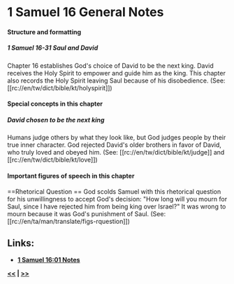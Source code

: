 # 1 Samuel 16 General Notes

#### Structure and formatting

##### 1 Samuel 16-31  Saul and David
Chapter 16 establishes God's choice of David to be the next king. David receives the Holy Spirit to empower and guide him as the king. This chapter also records the Holy Spirit leaving Saul because of his disobedience. (See: [[rc://en/tw/dict/bible/kt/holyspirit]])

#### Special concepts in this chapter

##### David chosen to be the next king
Humans judge others by what they look like, but God judges people by their true inner character. God rejected David's older brothers in favor of David, who truly loved and obeyed him. (See: [[rc://en/tw/dict/bible/kt/judge]] and [[rc://en/tw/dict/bible/kt/love]])

#### Important figures of speech in this chapter

==Rhetorical Question ==
God scolds Samuel with this rhetorical question for his unwillingness to accept God's decision: "How long will you mourn for Saul, since I have rejected him from being king over Israel?" It was wrong to mourn because it was God's punishment of Saul. (See: [[rc://en/ta/man/translate/figs-rquestion]])

## Links:

* __[1 Samuel 16:01 Notes](./01.md)__

__[<<](../15/intro.md) | [>>](../17/intro.md)__
